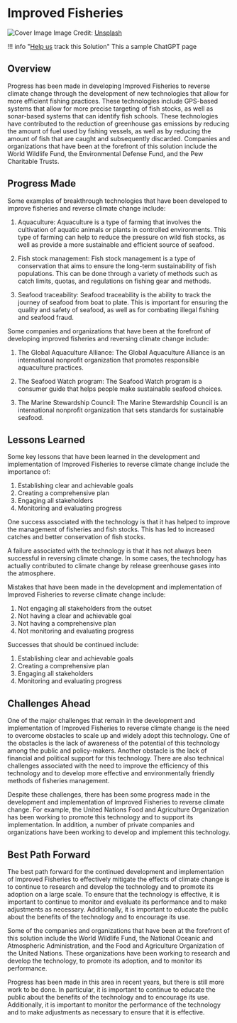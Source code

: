 # Improved Fisheries

![Cover Image](https://images.unsplash.com/photo-1561470329-5111538c8efb?crop=entropy&cs=tinysrgb&fit=max&fm=jpg&ixid=Mnw0NDYzODh8MHwxfHNlYXJjaHwxfHxJbXByb3ZlZCUyMEZpc2hlcmllc3xlbnwwfHx8fDE2ODM2NTkyMzc&ixlib=rb-4.0.3&q=80&w=1080)
Image Credit: [Unsplash](https://unsplash.com/@noaa)

!!! info "[Help us](../../contribute) track this Solution"
    This a sample ChatGPT page

## Overview

Progress has been made in developing Improved Fisheries to reverse climate change through the development of new technologies that allow for more efficient fishing practices. These technologies include GPS-based systems that allow for more precise targeting of fish stocks, as well as sonar-based systems that can identify fish schools. These technologies have contributed to the reduction of greenhouse gas emissions by reducing the amount of fuel used by fishing vessels, as well as by reducing the amount of fish that are caught and subsequently discarded. Companies and organizations that have been at the forefront of this solution include the World Wildlife Fund, the Environmental Defense Fund, and the Pew Charitable Trusts.

## Progress Made

Some examples of breakthrough technologies that have been developed to improve fisheries and reverse climate change include:

1. Aquaculture: Aquaculture is a type of farming that involves the cultivation of aquatic animals or plants in controlled environments. This type of farming can help to reduce the pressure on wild fish stocks, as well as provide a more sustainable and efficient source of seafood.

2. Fish stock management: Fish stock management is a type of conservation that aims to ensure the long-term sustainability of fish populations. This can be done through a variety of methods such as catch limits, quotas, and regulations on fishing gear and methods.

3. Seafood traceability: Seafood traceability is the ability to track the journey of seafood from boat to plate. This is important for ensuring the quality and safety of seafood, as well as for combating illegal fishing and seafood fraud.

Some companies and organizations that have been at the forefront of developing improved fisheries and reversing climate change include:

1. The Global Aquaculture Alliance: The Global Aquaculture Alliance is an international nonprofit organization that promotes responsible aquaculture practices.

2. The Seafood Watch program: The Seafood Watch program is a consumer guide that helps people make sustainable seafood choices.

3. The Marine Stewardship Council: The Marine Stewardship Council is an international nonprofit organization that sets standards for sustainable seafood.

## Lessons Learned

Some key lessons that have been learned in the development and implementation of Improved Fisheries to reverse climate change include the importance of:

1. Establishing clear and achievable goals
2. Creating a comprehensive plan
3. Engaging all stakeholders
4. Monitoring and evaluating progress

One success associated with the technology is that it has helped to improve the management of fisheries and fish stocks. This has led to increased catches and better conservation of fish stocks.

A failure associated with the technology is that it has not always been successful in reversing climate change. In some cases, the technology has actually contributed to climate change by release greenhouse gases into the atmosphere.

Mistakes that have been made in the development and implementation of Improved Fisheries to reverse climate change include:

1. Not engaging all stakeholders from the outset
2. Not having a clear and achievable goal
3. Not having a comprehensive plan
4. Not monitoring and evaluating progress

Successes that should be continued include:

1. Establishing clear and achievable goals
2. Creating a comprehensive plan
3. Engaging all stakeholders
4. Monitoring and evaluating progress

## Challenges Ahead

One of the major challenges that remain in the development and implementation of Improved Fisheries to reverse climate change is the need to overcome obstacles to scale up and widely adopt this technology. One of the obstacles is the lack of awareness of the potential of this technology among the public and policy-makers. Another obstacle is the lack of financial and political support for this technology. There are also technical challenges associated with the need to improve the efficiency of this technology and to develop more effective and environmentally friendly methods of fisheries management.

Despite these challenges, there has been some progress made in the development and implementation of Improved Fisheries to reverse climate change. For example, the United Nations Food and Agriculture Organization has been working to promote this technology and to support its implementation. In addition, a number of private companies and organizations have been working to develop and implement this technology.

## Best Path Forward

The best path forward for the continued development and implementation of Improved Fisheries to effectively mitigate the effects of climate change is to continue to research and develop the technology and to promote its adoption on a large scale. To ensure that the technology is effective, it is important to continue to monitor and evaluate its performance and to make adjustments as necessary. Additionally, it is important to educate the public about the benefits of the technology and to encourage its use.

Some of the companies and organizations that have been at the forefront of this solution include the World Wildlife Fund, the National Oceanic and Atmospheric Administration, and the Food and Agriculture Organization of the United Nations. These organizations have been working to research and develop the technology, to promote its adoption, and to monitor its performance.

Progress has been made in this area in recent years, but there is still more work to be done. In particular, it is important to continue to educate the public about the benefits of the technology and to encourage its use. Additionally, it is important to monitor the performance of the technology and to make adjustments as necessary to ensure that it is effective.
